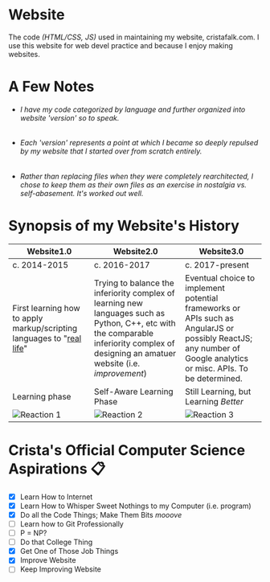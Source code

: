 # Website
The code *(HTML/CSS, JS)* used in maintaining my website, cristafalk.com. I use this website for web devel practice and because I enjoy making websites.

# A Few Notes
* ###### I have my code categorized by language and further organized into website 'version' so to speak.
* ###### Each 'version' represents a point at which I became so deeply repulsed by my website that I started over from scratch entirely.
* ###### Rather than replacing files when they were completely rearchitected, I chose to keep them as their own files as an exercise in nostalgia vs. self-abasement. It's worked out well.

# Synopsis of my Website's History
Website1.0 | Website2.0  | Website3.0 
------------ | ------------- | -------------
c. 2014-2015 | c. 2016-2017 | c. 2017-present
First learning how to apply markup/scripting languages to "[real life](https://en.wikipedia.org/wiki/Real_life)" | Trying to balance the inferiority complex of learning new languages such as Python, C++, etc with the comparable inferiority complex of designing an amatuer website (i.e. *improvement*)| Eventual choice to implement potential frameworks or APIs such as AngularJS or possibly ReactJS; any number of Google analytics or misc. APIs. To be determined.
Learning phase | Self-Aware Learning Phase | Still Learning, but Learning *Better*
![Reaction 1](https://i.imgur.com/85Qi1uqr.jpg) | ![Reaction 2](http://mtncatholic.com/wp-content/uploads/2016/10/6357600113572837231773916132_michael-scott-s-top-tantrums.png) | ![Reaction 3](https://s-media-cache-ak0.pinimg.com/736x/87/5e/62/875e625174a21540866026878657fd3a--dunder-mifflin-lwren-scott.jpg)

# Crista's Official Computer Science Aspirations :clipboard:
- [x] Learn How to Internet
- [x] Learn How to Whisper Sweet Nothings to my Computer (i.e. program)
- [x] Do all the Code Things; Make Them Bits *mooove*
- [ ] Learn how to Git Professionally
- [ ] P = NP? 
- [ ] Do that College Thing
- [x] Get One of Those Job Things
- [x] Improve Website
- [ ] Keep Improving Website
